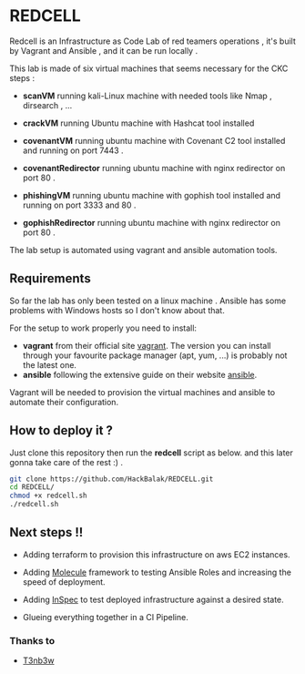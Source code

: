 # REDCELL

Redcell is an Infrastructure as Code Lab of red teamers operations , it's built by Vagrant and Ansible , and it can be run locally .

This lab is made of six virtual machines that seems necessary for the CKC steps :

- **scanVM** running kali-Linux machine with needed tools like Nmap , dirsearch , ...

- **crackVM** running Ubuntu machine with Hashcat tool installed

- **covenantVM** running ubuntu machine with Covenant C2 tool installed and running on port 7443 .

- **covenantRedirector** running ubuntu machine with nginx redirector on port 80 .

- **phishingVM** running ubuntu machine with gophish tool installed and running on port 3333 and 80 .

- **gophishRedirector** running ubuntu machine with nginx redirector on port 80 .

The lab setup is automated using vagrant and ansible automation tools.




## Requirements

So far the lab has only been tested on a linux machine . Ansible has some problems with Windows hosts so I don't know about that.

For the setup to work properly you need to install:

- **vagrant** from their official site [vagrant](https://www.vagrantup.com/). The version you can install through your favourite package manager (apt, yum, ...) is probably not the latest one.
- **ansible** following the extensive guide on their website [ansible](https://docs.ansible.com/ansible/latest/installation_guide/intro_installation.html).

Vagrant will be needed to provision the virtual machines and ansible to automate their configuration.

## How to deploy it ?

Just clone this repository  then run the **redcell** script as below. and this later gonna take care of the rest :) .

```bash
git clone https://github.com/HackBalak/REDCELL.git
cd REDCELL/
chmod +x redcell.sh
./redcell.sh
```

## Next steps !!

- Adding terraform to provision this infrastructure on aws EC2 instances.

- Adding [Molecule](https://molecule.readthedocs.io/en/latest/) framework to testing Ansible Roles and increasing the speed of deployment.

- Adding [InSpec](https://community.chef.io/tools/chef-inspec) to test deployed infrastructure against a desired state.
- Glueing everything together in a CI Pipeline.

### Thanks to

- [T3nb3w](https://twitter.com/t3nb3w)